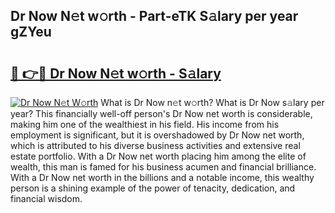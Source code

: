 ## Dr Now N𝚎t w𝚘rth - Part-eTK S𝚊lary per year gZYeu

# <h2><a href="http://gc44ky5.nevu.top/?p=Dr+Now">🔗 👉🔴 Dr Now N𝚎t w𝚘rth - S𝚊lary</a></h2>

[![Dr Now N𝚎t W𝚘rth](https://i.imgur.com/Oavwk0R.jpeg)](http://gc44ky5.nevu.top/?p=Dr+Now)
What is Dr Now n𝚎t w𝚘rth? What is Dr Now s𝚊lary per year?
This financially well-off person's Dr Now net worth is considerable, making him one of the wealthiest in his field. His income from his employment is significant, but it is overshadowed by Dr Now net worth, which is attributed to his diverse business activities and extensive real estate portfolio. With a Dr Now net worth placing him among the elite of wealth, this man is famed for his business acumen and financial brilliance. With a Dr Now net worth in the billions and a notable income, this wealthy person is a shining example of the power of tenacity, dedication, and financial wisdom.
